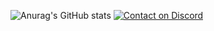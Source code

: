 ![Anurag's GitHub stats](https://github-readme-stats.vercel.app/api?username=catch2601&show_icons=true&theme=tokyonight)
[![Contact on Discord](https://cdn.logojoy.com/wp-content/uploads/20210422095037/discord-mascot.png)](https://discord.com/users/434900655216263189)

